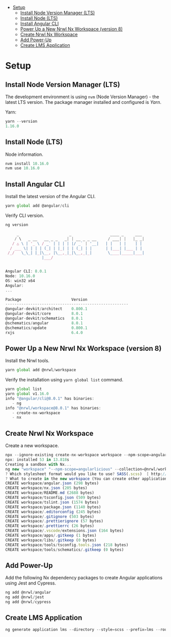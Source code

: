 - [Setup](#Setup)
  - [Install Node Version Manager (LTS)](#Install-Node-Version-Manager-LTS)
  - [Install Node (LTS)](#Install-Node-LTS)
  - [Install Angular CLI](#Install-Angular-CLI)
  - [Power Up a New Nrwl Nx Workspace (version 8)](#Power-Up-a-New-Nrwl-Nx-Workspace-version-8)
  - [Create Nrwl Nx Workspace](#Create-Nrwl-Nx-Workspace)
  - [Add Power-Up](#Add-Power-Up)
  - [Create LMS Application](#Create-LMS-Application)

# Setup

## Install Node Version Manager (LTS)

The development environment is using `nvm` (Node Version Manager) - the latest LTS version. The package manager installed and configured is _Yarn_.

Yarn:

```ts
yarn --version
1.16.0
```

## Install Node (LTS)

Node information.

```ts
nvm install 10.16.0
nvm use 10.16.0
```

## Install Angular CLI

Install the latest version of the Angular CLI.

```ts
yarn global add @angular/cli
```

Verify CLI version.

```ts
ng version

     _                      _                 ____ _     ___
    / \   _ __   __ _ _   _| | __ _ _ __     / ___| |   |_ _|
   / △ \ | '_ \ / _` | | | | |/ _` | '__|   | |   | |    | |
  / ___ \| | | | (_| | |_| | | (_| | |      | |___| |___ | |
 /_/   \_\_| |_|\__, |\__,_|_|\__,_|_|       \____|_____|___|
                |___/


Angular CLI: 8.0.1
Node: 10.16.0
OS: win32 x64
Angular:
...

Package                      Version
------------------------------------------------------
@angular-devkit/architect    0.800.1
@angular-devkit/core         8.0.1
@angular-devkit/schematics   8.0.1
@schematics/angular          8.0.1
@schematics/update           0.800.1
rxjs                         6.4.0
```

## Power Up a New Nrwl Nx Workspace (version 8)

Install the Nrwl tools.

```ts
yarn global add @nrwl/workspace
```

Verify the installation using `yarn global list` command.

```ts
yarn global list
yarn global v1.16.0
info "@angular/cli@8.0.1" has binaries:
   - ng
info "@nrwl/workspace@8.0.1" has binaries:
   - create-nx-workspace
   - nx
```

## Create Nrwl Nx Workspace

Create a new workspace.

```ts
npx --ignore-existing create-nx-workspace workspace --npm-scope=angularlicious
npx: installed 53 in 13.818s
Creating a sandbox with Nx...
ng new "workspace" "--npm-scope=angularlicious" --collection=@nrwl/workspace
? Which stylesheet format would you like to use? SASS(.scss)  [ http://sass-lang.com   ]
? What to create in the new workspace (You can create other applications and libraries at any point using 'ng g') empty            [an empty workspace]
CREATE workspace/angular.json (298 bytes)
CREATE workspace/nx.json (205 bytes)
CREATE workspace/README.md (2688 bytes)
CREATE workspace/tsconfig.json (509 bytes)
CREATE workspace/tslint.json (1574 bytes)
CREATE workspace/package.json (1140 bytes)
CREATE workspace/.editorconfig (245 bytes)
CREATE workspace/.gitignore (503 bytes)
CREATE workspace/.prettierignore (57 bytes)
CREATE workspace/.prettierrc (26 bytes)
CREATE workspace/.vscode/extensions.json (164 bytes)
CREATE workspace/apps/.gitkeep (1 bytes)
CREATE workspace/libs/.gitkeep (0 bytes)
CREATE workspace/tools/tsconfig.tools.json (218 bytes)
CREATE workspace/tools/schematics/.gitkeep (0 bytes)
```

## Add Power-Up

Add the following Nx dependency packages to create Angular applications using Jest and Cypress.

```ts
ng add @nrwl/angular
ng add @nrwl/jest
ng add @nrwl/cypress
```

## Create LMS Application

```ts
ng generate application lms --directory --style=scss --prefix=lms --routing --dry-run
```

